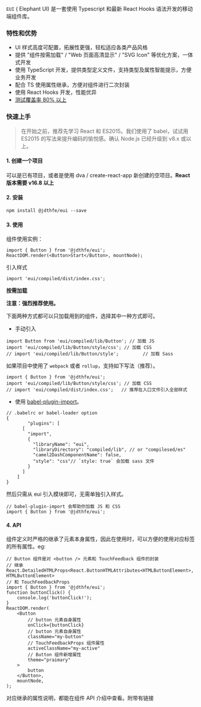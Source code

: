 `EUI` ( Elephant UI) 是一套使用 Typescript 和最新 React Hooks 语法开发的移动端组件库。

### 特性和优势

-   UI 样式高度可配置，拓展性更强，轻松适应各类产品风格
-   提供 "组件按需加载" / "Web 页面高清显示" / "SVG Icon" 等优化方案，一体式开发
-   使用 TypeScript 开发，提供类型定义文件，支持类型及属性智能提示，方便业务开发
-   配合 TS 使用属性继承，方便对组件进行二次封装
-   使用 React Hooks 开发，性能优异
-   [测试覆盖率 80% 以上](https://codecov.io/gh/jdthfe/eui/)

### 快速上手

> 在开始之前，推荐先学习 React 和 ES2015。我们使用了 babel，试试用 ES2015 的写法来提升编码的愉悦感。确认 Node.js 已经升级到 v8.x 或以上。

#### 1. 创建一个项目

可以是已有项目，或者是使用 dva / create-react-app 新创建的空项目。**React 版本需要 v16.8 以上**

#### 2. 安装

```tsx
npm install @jdthfe/eui --save
```

#### 3. 使用

组件使用实例：

```tsx
import { Button } from '@jdthfe/eui';
ReactDOM.render(<Button>Start</Button>, mountNode);
```

引入样式

```tsx
import 'eui/compiled/dist/index.css';
```

**按需加载**

**注意：强烈推荐使用。**

下面两种方式都可以只加载用到的组件，选择其中一种方式即可。

-   手动引入

```tsx
import Button from 'eui/compiled/lib/Button'; // 加载 JS
import 'eui/compiled/lib/Button/style/css'; // 加载 CSS
// import 'eui/compiled/lib/Button/style';         // 加载 Sass
```

如果项目中使用了 `webpack` 或者 `rollup`，支持如下写法（推荐）。

```tsx
import { Button } from '@jdthfe/eui';
import 'eui/compiled/lib/Button/style/css'; // 加载 CSS
// import 'eui/compiled/dist/index.css';   // 推荐在入口文件引入全部样式
```

-   使用 [babel-plugin-import](https://github.com/ant-design/babel-plugin-import)。

```tsx
// .babelrc or babel-loader option
{
        "plugins": [
      [
        "import",
        {
          "libraryName": "eui",
          "libraryDirectory": "compiled/lib", // or "compilesed/es"
          "camel2DashComponentName": false,
          "style": "css"// `style: true` 会加载 sass 文件
        }
      ]
    ]
}
```

然后只需从 eui 引入模块即可，无需单独引入样式。

```tsx
// babel-plugin-import 会帮助你加载 JS 和 CSS
import { Button } from '@jdthfe/eui';
```

#### 4. API

组件定义时严格的继承了元素本身属性，因此在使用时，可以方便的使用对应标签的所有属性。eg:

```tsx
// Button 组件是对 <button /> 元素和 TouchFeedback 组件的封装
// 继承 React.DetailedHTMLProps<React.ButtonHTMLAttributes<HTMLButtonElement>, HTMLButtonElement>
// 和 TouchFeedbackProps
import { Button } from '@jdthfe/eui';
function buttonClick() {
    console.log('buttonClick!');
}
ReactDOM.render(
    <Button
        // button 元素自身属性
        onClick={buttonClick}
        // button 元素自身属性
        className="my-button"
        // TouchFeedbackProps 组件属性
        activeClassName="my-active"
        // Button 组件新增属性
        theme="praimary"
    >
        button
    </Button>,
    mountNode,
);
```

对应继承的属性说明，都能在组件 API 介绍中查看。附带有链接
